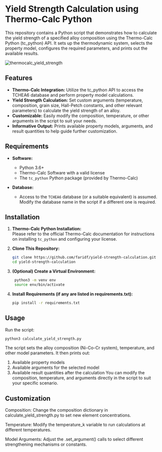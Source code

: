# Yield Strength Calculation using Thermo-Calc Python

This repository contains a Python script that demonstrates how to calculate the yield strength of a specified alloy composition using the Thermo-Calc Python (tc_python) API. It sets up the thermodynamic system, selects the property model, configures the required parameters, and prints out the available results.

![thermocalc_yield_strength](https://github.com/user-attachments/assets/9127cdf4-6a3c-42fe-878e-c2b129ecd4eb)


## Features

- **Thermo-Calc Integration:** Utilize the tc_python API to access the TCHEA6 database and perform property model calculations.
- **Yield Strength Calculation:** Set custom arguments (temperature, composition, grain size, Hall-Petch constants, and other relevant parameters) to calculate the yield strength of an alloy.
- **Customizable:** Easily modify the composition, temperature, or other arguments in the script to suit your needs.
- **Informative Output:** Prints available property models, arguments, and result quantities to help guide further customization.

## Requirements

- **Software:**
  - Python 3.6+
  - Thermo-Calc Software with a valid license
  - The `tc_python` Python package (provided by Thermo-Calc)
  
- **Database:**
  - Access to the `TCHEA6` database (or a suitable equivalent) is assumed. Modify the database name in the script if a different one is required.

## Installation

1. **Thermo-Calc Python Installation:**  
   Please refer to the official Thermo-Calc documentation for instructions on installing `tc_python` and configuring your license.

2. **Clone This Repository:**
   ```bash
   git clone https://github.com/faridf/yield-strength-calculation.git
   cd yield-strength-calculation
   ```
3. **(Optional) Create a Virtual Environment:**
   ```bash
    python3 -m venv env
    source env/bin/activate
    ```
4. **Install Requirements (if any are listed in requirements.txt):**
      ```bash
      pip install -r requirements.txt
      ```

## Usage

Run the script:

```python
python3 calculate_yield_strength.py
 ```
The script sets the alloy composition (Ni-Co-Cr system), temperature, and other model parameters.
It then prints out:
  1. Available property models
  2. Available arguments for the selected model
  3. Available result quantities after the calculation
You can modify the composition, temperature, and arguments directly in the script to suit your specific scenario.


## Customization

Composition:
Change the composition dictionary in calculate_yield_strength.py to set new element concentrations.

Temperature:
Modify the temperature_k variable to run calculations at different temperatures.

Model Arguments:
Adjust the .set_argument() calls to select different strengthening mechanisms or constants.



   
